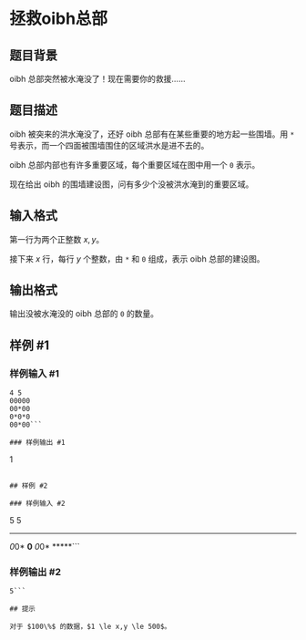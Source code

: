 # 拯救oibh总部

## 题目背景

oibh 总部突然被水淹没了！现在需要你的救援……


## 题目描述

oibh 被突来的洪水淹没了，还好 oibh 总部有在某些重要的地方起一些围墙。用 `*` 号表示，而一个四面被围墙围住的区域洪水是进不去的。

oibh 总部内部也有许多重要区域，每个重要区域在图中用一个 `0` 表示。

现在给出 oibh 的围墙建设图，问有多少个没被洪水淹到的重要区域。

## 输入格式

第一行为两个正整数 $x,y$。

接下来 $x$ 行，每行 $y$ 个整数，由 `*` 和 `0` 组成，表示 oibh 总部的建设图。

## 输出格式

输出没被水淹没的 oibh 总部的 `0` 的数量。

## 样例 #1

### 样例输入 #1
```
4 5
00000
00*00
0*0*0
00*00```

### 样例输出 #1

```
1
```

## 样例 #2

### 样例输入 #2
```
5 5
*****
*0*0*
**0**
*0*0*
*****```

### 样例输出 #2

```
5```

## 提示

对于 $100\%$ 的数据，$1 \le x,y \le 500$。
